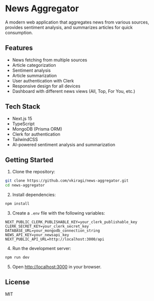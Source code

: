 # News Aggregator

A modern web application that aggregates news from various sources, provides sentiment analysis, and summarizes articles for quick consumption.

## Features

- News fetching from multiple sources
- Article categorization
- Sentiment analysis
- Article summarization
- User authentication with Clerk
- Responsive design for all devices
- Dashboard with different news views (All, Top, For You, etc.)

## Tech Stack

- Next.js 15
- TypeScript
- MongoDB (Prisma ORM)
- Clerk for authentication
- TailwindCSS
- AI-powered sentiment analysis and summarization

## Getting Started

1. Clone the repository:
```bash
git clone https://github.com/vkiragi/news-aggregator.git
cd news-aggregator
```

2. Install dependencies:
```bash
npm install
```

3. Create a `.env` file with the following variables:
```
NEXT_PUBLIC_CLERK_PUBLISHABLE_KEY=your_clerk_publishable_key
CLERK_SECRET_KEY=your_clerk_secret_key
DATABASE_URL=your_mongodb_connection_string
NEWS_API_KEY=your_newsapi_key
NEXT_PUBLIC_API_URL=http://localhost:3000/api
```

4. Run the development server:
```bash
npm run dev
```

5. Open [http://localhost:3000](http://localhost:3000) in your browser.

## License

MIT
